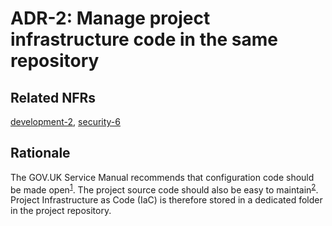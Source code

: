 # ADR-2: Manage project infrastructure code in the same repository

## Related NFRs

[development-2][1], [security-6][2]

## Rationale

The GOV.UK Service Manual recommends that configuration code should be made open<sup>[1]</sup>. The project source code should also be easy to maintain<sup>[2]</sup>. Project Infrastructure as Code (IaC) is therefore stored in a dedicated folder in the project repository.

[1]: ../non-functional-requirements/development.md#development-2
[2]: ../non-functional-requirements/security.md#development-6
